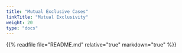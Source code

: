 ```yaml
---
title: "Mutual Exclusive Cases"
linkTitle: "Mutual Exclusivity"
weight: 20
type: "docs"
---
```


{{% readfile file="README.md" relative="true" markdown="true" %}}
